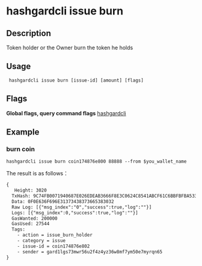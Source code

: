 # hashgardcli issue burn

## Description
Token holder or the Owner burn the token he holds
## Usage
```shell
 hashgardcli issue burn [issue-id] [amount] [flags]
```
## Flags

**Global flags, query command flags** [hashgardcli](../README.md)

## Example
### burn coin
```shell
hashgardcli issue burn coin174876e800 88888 --from $you_wallet_name
```
The result is as follows：
```txt
{
   Height: 3020
  TxHash: 9C74FB0071940687E026EDEAB3666F8E3C0624C8541ABCF61C6BBFBFBA533F97
  Data: 0F0E636F696E31373438373665383032
  Raw Log: [{"msg_index":"0","success":true,"log":""}]
  Logs: [{"msg_index":0,"success":true,"log":""}]
  GasWanted: 200000
  GasUsed: 27544
  Tags:
    - action = issue_burn_holder
    - category = issue
    - issue-id = coin174876e802
    - sender = gard1lgs73mwr56u2f4z4yz36w8mf7ym50e7myrqn65
}
```
